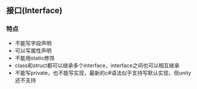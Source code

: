 ﻿## 接口(Interface)

### 特点
* 不能写字段声明
* 可以写属性声明
* 不能用static修饰
* class和struct都可以继承多个interface，interface之间也可以相互继承
* 不能写private，也不能写实现，最新的c#语法似乎支持写默认实现，但unity还不支持